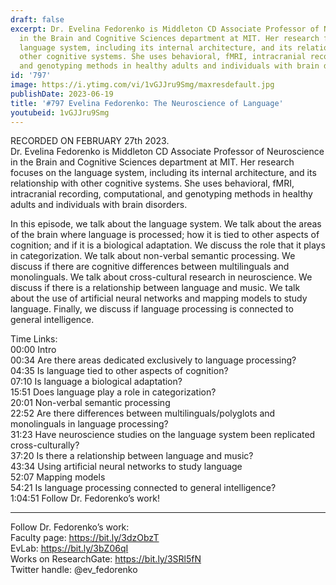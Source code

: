 ```yaml
---
draft: false
excerpt: Dr. Evelina Fedorenko is Middleton CD Associate Professor of Neuroscience
  in the Brain and Cognitive Sciences department at MIT. Her research focuses on the
  language system, including its internal architecture, and its relationship with
  other cognitive systems. She uses behavioral, fMRI, intracranial recording, computational,
  and genotyping methods in healthy adults and individuals with brain disorders.
id: '797'
image: https://i.ytimg.com/vi/1vGJJru9Smg/maxresdefault.jpg
publishDate: 2023-06-19
title: '#797 Evelina Fedorenko: The Neuroscience of Language'
youtubeid: 1vGJJru9Smg
---
```

RECORDED ON FEBRUARY 27th 2023.  
Dr. Evelina Fedorenko is Middleton CD Associate Professor of Neuroscience in the Brain and Cognitive Sciences department at MIT. Her research focuses on the language system, including its internal architecture, and its relationship with other cognitive systems. She uses behavioral, fMRI, intracranial recording, computational, and genotyping methods in healthy adults and individuals with brain disorders.

In this episode, we talk about the language system. We talk about the areas of the brain where language is processed; how it is tied to other aspects of cognition; and if it is a biological adaptation. We discuss the role that it plays in categorization. We talk about non-verbal semantic processing. We discuss if there are cognitive differences between multilinguals and monolinguals. We talk about cross-cultural research in neuroscience. We discuss if there is a relationship between language and music. We talk about the use of artificial neural networks and mapping models to study language. Finally, we discuss if language processing is connected to general intelligence.

Time Links:  
00:00 Intro  
00:34  Are there areas dedicated exclusively to language processing?  
04:35  Is language tied to other aspects of cognition?  
07:10  Is language a biological adaptation?  
15:51  Does language play a role in categorization?  
20:01  Non-verbal semantic processing  
22:52  Are there differences between multilinguals/polyglots and monolinguals in language processing?  
31:23  Have neuroscience studies on the language system been replicated cross-culturally?  
37:20  Is there a relationship between language and music?  
43:34  Using artificial neural networks to study language  
52:07  Mapping models  
54:21  Is language processing connected to general intelligence?  
1:04:51  Follow Dr. Fedorenko’s work!

---

Follow Dr. Fedorenko’s work:  
Faculty page: https://bit.ly/3dzObzT  
EvLab: https://bit.ly/3bZ06qI  
Works on ResearchGate: https://bit.ly/3SRl5fN  
Twitter handle: @ev_fedorenko
